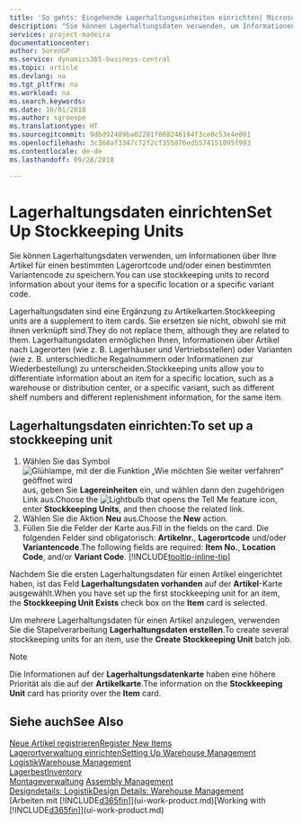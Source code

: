 ```yaml
---
title: 'So gehts: Eingehende Lagerhaltungseinheiten einrichten| Microsoft Docs'
description: "Sie können Lagerhaltungsdaten verwenden, um Informationen über Ihre Artikel für einen bestimmten Lagerortcode und/oder einen bestimmten Variantencode zu speichern."
services: project-madeira
documentationcenter: 
author: SorenGP
ms.service: dynamics365-business-central
ms.topic: article
ms.devlang: na
ms.tgt_pltfrm: na
ms.workload: na
ms.search.keywords: 
ms.date: 10/01/2018
ms.author: sgroespe
ms.translationtype: HT
ms.sourcegitcommit: 9dbd92409ba02281f008246194f3ce0c53e4e001
ms.openlocfilehash: 3c368af3347c72f2cf355876ed5574151095f993
ms.contentlocale: de-de
ms.lasthandoff: 09/28/2018

---
```

# <a name="set-up-stockkeeping-units"></a><span data-ttu-id="ef42f-103">Lagerhaltungsdaten einrichten</span><span class="sxs-lookup"><span data-stu-id="ef42f-103">Set Up Stockkeeping Units</span></span>
<span data-ttu-id="ef42f-104">Sie können Lagerhaltungsdaten verwenden, um Informationen über Ihre Artikel für einen bestimmten Lagerortcode und/oder einen bestimmten Variantencode zu speichern.</span><span class="sxs-lookup"><span data-stu-id="ef42f-104">You can use stockkeeping units to record information about your items for a specific location or a specific variant code.</span></span>  

 <span data-ttu-id="ef42f-105">Lagerhaltungsdaten sind eine Ergänzung zu Artikelkarten.</span><span class="sxs-lookup"><span data-stu-id="ef42f-105">Stockkeeping units are a supplement to item cards.</span></span> <span data-ttu-id="ef42f-106">Sie ersetzen sie nicht, obwohl sie mit ihnen verknüpft sind.</span><span class="sxs-lookup"><span data-stu-id="ef42f-106">They do not replace them, although they are related to them.</span></span> <span data-ttu-id="ef42f-107">Lagerhaltungsdaten ermöglichen Ihnen, Informationen über Artikel nach Lagerorten (wie z. B. Lagerhäuser und Vertriebsstellen) oder Varianten (wie z. B. unterschiedliche Regalnummern oder Informationen zur Wiederbestellung) zu unterscheiden.</span><span class="sxs-lookup"><span data-stu-id="ef42f-107">Stockkeeping units allow you to differentiate information about an item for a specific location, such as a warehouse or distribution center, or a specific variant, such as different shelf numbers and different replenishment information, for the same item.</span></span>  

## <a name="to-set-up-a-stockkeeping-unit"></a><span data-ttu-id="ef42f-108">Lagerhaltungsdaten einrichten:</span><span class="sxs-lookup"><span data-stu-id="ef42f-108">To set up a stockkeeping unit</span></span>  

1.  <span data-ttu-id="ef42f-109">Wählen Sie das Symbol ![Glühlampe, mit der die Funktion „Wie möchten Sie weiter verfahren“ geöffnet wird](media/ui-search/search_small.png "Wie möchten Sie weiter verfahren?") aus, geben Sie **Lagereinheiten** ein, und wählen dann den zugehörigen Link aus.</span><span class="sxs-lookup"><span data-stu-id="ef42f-109">Choose the ![Lightbulb that opens the Tell Me feature](media/ui-search/search_small.png "Tell me what you want to do") icon, enter **Stockkeeping Units**, and then choose the related link.</span></span>  
2.  <span data-ttu-id="ef42f-110">Wählen Sie die Aktion **Neu** aus.</span><span class="sxs-lookup"><span data-stu-id="ef42f-110">Choose the **New** action.</span></span>  
3.  <span data-ttu-id="ef42f-111">Füllen Sie die Felder der Karte aus.</span><span class="sxs-lookup"><span data-stu-id="ef42f-111">Fill in the fields on the card.</span></span> <span data-ttu-id="ef42f-112">Die folgenden Felder sind obligatorisch: **Artikelnr.**, **Lagerortcode** und/oder **Variantencode**.</span><span class="sxs-lookup"><span data-stu-id="ef42f-112">The following fields are required: **Item No.**, **Location Code**, and/or **Variant Code**.</span></span> [!INCLUDE[tooltip-inline-tip](includes/tooltip-inline-tip_md.md)]  

<span data-ttu-id="ef42f-113">Nachdem Sie die ersten Lagerhaltungsdaten für einen Artikel eingerichtet haben, ist das Feld **Lagerhaltungsdaten vorhanden** auf der **Artikel**-Karte ausgewählt.</span><span class="sxs-lookup"><span data-stu-id="ef42f-113">When you have set up the first stockkeeping unit for an item, the **Stockkeeping Unit Exists** check box on the **Item** card is selected.</span></span>  

<span data-ttu-id="ef42f-114">Um mehrere Lagerhaltungsdaten für einen Artikel anzulegen, verwenden Sie die Stapelverarbeitung **Lagerhaltungsdaten erstellen**.</span><span class="sxs-lookup"><span data-stu-id="ef42f-114">To create several stockkeeping units for an item, use the **Create Stockkeeping Unit** batch job.</span></span>  

> [!NOTE]  
>  <span data-ttu-id="ef42f-115">Die Informationen auf der **Lagerhaltungsdatenkarte** haben eine höhere Priorität als die auf der **Artikelkarte**.</span><span class="sxs-lookup"><span data-stu-id="ef42f-115">The information on the **Stockkeeping Unit** card has priority over the **Item** card.</span></span>  

## <a name="see-also"></a><span data-ttu-id="ef42f-116">Siehe auch</span><span class="sxs-lookup"><span data-stu-id="ef42f-116">See Also</span></span>  
[<span data-ttu-id="ef42f-117">Neue Artikel registrieren</span><span class="sxs-lookup"><span data-stu-id="ef42f-117">Register New Items</span></span>](inventory-how-register-new-items.md)  
[<span data-ttu-id="ef42f-118">Lagerortverwaltung einrichten</span><span class="sxs-lookup"><span data-stu-id="ef42f-118">Setting Up Warehouse Management</span></span>](warehouse-setup-warehouse.md)  
[<span data-ttu-id="ef42f-119">Logistik</span><span class="sxs-lookup"><span data-stu-id="ef42f-119">Warehouse Management</span></span>](warehouse-manage-warehouse.md)  
[<span data-ttu-id="ef42f-120">Lagerbest</span><span class="sxs-lookup"><span data-stu-id="ef42f-120">Inventory</span></span>](inventory-manage-inventory.md)  
<span data-ttu-id="ef42f-121">[Montageverwaltung](assembly-assemble-items.md)  </span><span class="sxs-lookup"><span data-stu-id="ef42f-121">[Assembly Management](assembly-assemble-items.md)  </span></span>  
[<span data-ttu-id="ef42f-122">Designdetails: Logistik</span><span class="sxs-lookup"><span data-stu-id="ef42f-122">Design Details: Warehouse Management</span></span>](design-details-warehouse-management.md)  
<span data-ttu-id="ef42f-123">[Arbeiten mit [!INCLUDE[d365fin](includes/d365fin_md.md)]](ui-work-product.md)</span><span class="sxs-lookup"><span data-stu-id="ef42f-123">[Working with [!INCLUDE[d365fin](includes/d365fin_md.md)]](ui-work-product.md)</span></span>  


